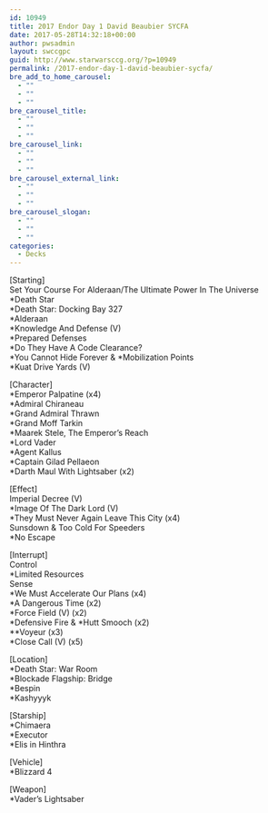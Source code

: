 ```yaml
---
id: 10949
title: 2017 Endor Day 1 David Beaubier SYCFA
date: 2017-05-28T14:32:18+00:00
author: pwsadmin
layout: swccgpc
guid: http://www.starwarsccg.org/?p=10949
permalink: /2017-endor-day-1-david-beaubier-sycfa/
bre_add_to_home_carousel:
  - ""
  - ""
  - ""
bre_carousel_title:
  - ""
  - ""
  - ""
bre_carousel_link:
  - ""
  - ""
  - ""
bre_carousel_external_link:
  - ""
  - ""
  - ""
bre_carousel_slogan:
  - ""
  - ""
  - ""
categories:
  - Decks
---
```

[Starting]  
Set Your Course For Alderaan/The Ultimate Power In The Universe  
*Death Star  
*Death Star: Docking Bay 327  
*Alderaan  
*Knowledge And Defense (V)  
*Prepared Defenses  
*Do They Have A Code Clearance?  
\*You Cannot Hide Forever & \*Mobilization Points  
*Kuat Drive Yards (V)

[Character]  
*Emperor Palpatine (x4)  
*Admiral Chiraneau  
*Grand Admiral Thrawn  
*Grand Moff Tarkin  
*Maarek Stele, The Emperor&#8217;s Reach  
*Lord Vader  
*Agent Kallus  
*Captain Gilad Pellaeon  
*Darth Maul With Lightsaber (x2)

[Effect]  
Imperial Decree (V)  
*Image Of The Dark Lord (V)  
*They Must Never Again Leave This City (x4)  
Sunsdown & Too Cold For Speeders  
*No Escape

[Interrupt]  
Control  
*Limited Resources  
Sense  
*We Must Accelerate Our Plans (x4)  
*A Dangerous Time (x2)  
*Force Field (V) (x2)  
\*Defensive Fire & \*Hutt Smooch (x2)  
**Voyeur (x3)  
*Close Call (V) (x5)

[Location]  
*Death Star: War Room  
*Blockade Flagship: Bridge  
*Bespin  
*Kashyyyk

[Starship]  
*Chimaera  
*Executor  
*Elis in Hinthra

[Vehicle]  
*Blizzard 4

[Weapon]  
*Vader&#8217;s Lightsaber